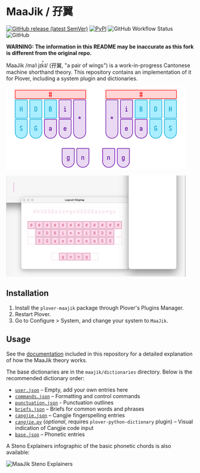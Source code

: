# MaaJik / 孖翼

[![GitHub release (latest SemVer)](https://img.shields.io/github/v/release/sammdot/plover-maajik)](https://github.com/sammdot/plover-maajik/releases/latest)
[![PyPI](https://img.shields.io/pypi/v/plover-maajik)](https://pypi.org/project/plover-maajik)
![GitHub Workflow Status](https://img.shields.io/github/workflow/status/sammdot/plover-maajik/build)
![GitHub](https://img.shields.io/github/license/sammdot/plover-maajik)

**WARNING: The information in this README may be inaccurate as this fork is different from the original repo.** 

MaaJik /ma˥ jɪk̚˨/ (孖翼, "a pair of wings") is a work-in-progress Cantonese
machine shorthand theory. This repository contains an implementation of it for
Plover, including a system plugin and dictionaries.

![MaaJik keyboard layout](https://raw.githubusercontent.com/sammdot/plover-maajik/main/assets/layout.png)

![MaaJik writing demo](https://raw.githubusercontent.com/sammdot/plover-maajik/main/assets/demo.png)

## Installation

1. Install the `plover-maajik` package through Plover's Plugins Manager.
2. Restart Plover.
3. Go to Configure > System, and change your system to `MaaJik`.

## Usage

See the [documentation](https://github.com/sammdot/plover-maajik/blob/main/docs/README.md) included in this repository for a detailed explanation of how the MaaJik theory works.

The base dictionaries are in the `maajik/dictionaries` directory. Below is the recommended dictionary order:

- [`user.json`](https://github.com/sammdot/plover-maajik/blob/main/maajik/dictionaries/user.json) – Empty, add your own entries here
- [`commands.json`](https://github.com/sammdot/plover-maajik/blob/main/maajik/dictionaries/commands.json) – Formatting and control commands
- [`punctuation.json`](https://github.com/sammdot/plover-maajik/blob/main/maajik/dictionaries/punctuation.json) - Punctuation outlines
- [`briefs.json`](https://github.com/sammdot/plover-maajik/blob/main/maajik/dictionaries/briefs.json) – Briefs for common words and phrases
- [`cangjie.json`](https://github.com/sammdot/plover-maajik/blob/main/maajik/dictionaries/cangjie.json) – Cangjie fingerspelling entries
- _[`cangjie.py`](https://github.com/sammdot/plover-maajik/blob/main/maajik/dictionaries/cangjie.py)_ (_optional_, requires `plover-python-dictionary` plugin) – Visual indication of Cangjie code input
- [`base.json`](https://github.com/sammdot/plover-maajik/blob/main/maajik/dictionaries/base.json) – Phonetic entries

A Steno Explainers infographic of the basic phonetic chords is also available:

![MaaJik Steno Explainers](https://steno.sammdot.ca/maajik.png)
